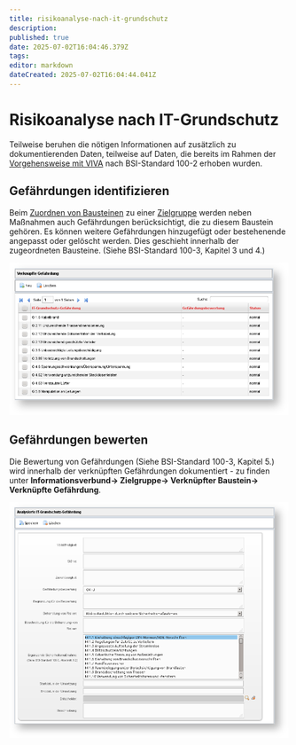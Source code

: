 ```yaml
---
title: risikoanalyse-nach-it-grundschutz
description: 
published: true
date: 2025-07-02T16:04:46.379Z
tags: 
editor: markdown
dateCreated: 2025-07-02T16:04:44.041Z
---
```


# Risikoanalyse nach IT-Grundschutz

Teilweise beruhen die nötigen Informationen auf zusätzlich zu dokumentierenden Daten, teilweise auf Daten, die bereits im Rahmen der [Vorgehensweise mit VIVA](./vorgehensweise-mit-viva.md) nach BSI-Standard 100-2 erhoben wurden.

Gefährdungen identifizieren
---------------------------

Beim [Zuordnen von Bausteinen](./vorgehensweise-mit-viva.md#bausteine-zuordnen) zu einer [Zielgruppe](./vorgehensweise-mit-viva.md#zielgruppen-anlegen) werden neben Maßnahmen auch Gefährdungen berücksichtigt, die zu diesem Baustein gehören. Es können weitere Gefährdungen hinzugefügt oder bestehenende angepasst oder gelöscht werden. Dies geschieht innerhalb der zugeordneten Bausteine. (Siehe BSI-Standard 100-3, Kapitel 3 und 4.)

[![Zugeordnete Gefährdungen auflisten](../../assets/images/de/i-doit-add-ons/viva/risikoanalyse/1-vra.png)](../../assets/images/de/i-doit-add-ons/viva/risikoanalyse/1-vra.png)

Gefährdungen bewerten
---------------------

Die Bewertung von Gefährdungen (Siehe BSI-Standard 100-3, Kapitel 5.) wird innerhalb der verknüpften Gefährdungen dokumentiert - zu finden unter **Informationsverbund→ Zielgruppe→ Verknüpfter Baustein→ Verknüpfte Gefährdung**.

[![Bewertung einer Gefährdung bearbeiten](../../assets/images/de/i-doit-add-ons/viva/risikoanalyse/2-vra.png)](../../assets/images/de/i-doit-add-ons/viva/risikoanalyse/2-vra.png)
